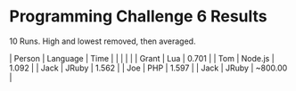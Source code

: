 Programming Challenge 6 Results
===============================

10 Runs.  High and lowest removed, then averaged.

| Person | Language | Time    |
|        |          |         |
| Grant  | Lua      | 0.701   |
| Tom    | Node.js  | 1.092   |
| Jack   | JRuby    | 1.562   |
| Joe    | PHP      | 1.597   |
| Jack   | JRuby    | ~800.00 |
